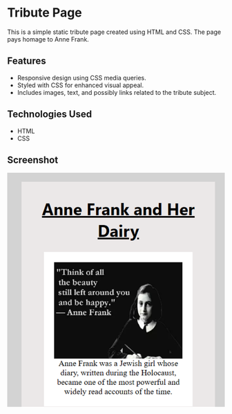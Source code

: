 # Tribute Page

This is a simple static tribute page created using HTML and CSS. The page pays homage to Anne Frank.

## Features

- Responsive design using CSS media queries.
- Styled with CSS for enhanced visual appeal.
- Includes images, text, and possibly links related to the tribute subject.

## Technologies Used

- HTML
- CSS

## Screenshot

![Screenshot](./tribute_page.png)
